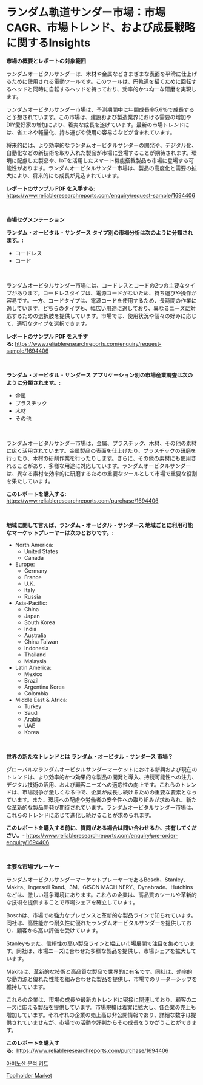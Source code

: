 <p><h1>ランダム軌道サンダー市場：市場CAGR、市場トレンド、および成長戦略に関するInsights</h1></p><p><strong>市場の概要とレポートの対象範囲</strong></p>
<p><p>ランダムオービタルサンダーは、木材や金属などさまざまな表面を平滑に仕上げるために使用される電動ツールです。このツールは、円軌道を描くために回転するヘッドと同時に自転するヘッドを持っており、効率的かつ均一な研磨を実現します。</p><p>ランダムオービタルサンダー市場は、予測期間中に年間成長率5.6％で成長すると予想されています。この市場は、建設および製造業界における需要の増加やDIY愛好家の増加により、着実な成長を遂げています。最新の市場トレンドには、省エネや軽量化、持ち運びや使用の容易さなどが含まれています。</p><p>将来的には、より効率的なランダムオービタルサンダーの開発や、デジタル化、自動化などの新技術を取り入れた製品が市場に登場することが期待されます。環境に配慮した製品や、IoTを活用したスマート機能搭載製品も市場に登場する可能性があります。ランダムオービタルサンダー市場は、製品の高度化と需要の拡大により、将来的にも成長が見込まれています。</p></p>
<p><strong>レポートのサンプル PDF を入手する:</strong> <a href="https://www.reliableresearchreports.com/enquiry/request-sample/1694406">https://www.reliableresearchreports.com/enquiry/request-sample/1694406</a></p>
<p>&nbsp;</p>
<p><strong>市場セグメンテーション</strong></p>
<p><strong>ランダム・オービタル・サンダース タイプ別の市場分析は次のように分類されます。:</strong></p>
<p><ul><li>コードレス</li><li>コード</li></ul></p>
<p>&nbsp;</p>
<p><p>ランダムオービタルサンダー市場には、コードレスとコードの2つの主要なタイプがあります。コードレスタイプは、電源コードがないため、持ち運びや操作が容易です。一方、コードタイプは、電源コードを使用するため、長時間の作業に適しています。どちらのタイプも、幅広い用途に適しており、異なるニーズに対応するための選択肢を提供しています。市場では、使用状況や個々の好みに応じて、適切なタイプを選択できます。</p></p>
<p><strong>レポートのサンプル PDF を入手する:</strong>&nbsp;<a href="https://www.reliableresearchreports.com/enquiry/request-sample/1694406">https://www.reliableresearchreports.com/enquiry/request-sample/1694406</a></p>
<p>&nbsp;</p>
<p><strong> ランダム・オービタル・サンダース アプリケーション別の市場産業調査は次のように分類されます。:</strong></p>
<p><ul><li>金属</li><li>プラスチック</li><li>木材</li><li>その他</li></ul></p>
<p>&nbsp;</p>
<p><p>ランダムオービタルサンダー市場は、金属、プラスチック、木材、その他の素材に広く活用されています。金属製品の表面を仕上げたり、プラスチックの研磨を行ったり、木材の研削作業を行ったりします。さらに、その他の素材にも使用されることがあり、多様な用途に対応しています。ランダムオービタルサンダーは、異なる素材を効率的に研磨するための重要なツールとして市場で重要な役割を果たしています。</p></p>
<p><strong>このレポートを購入する:</strong>&nbsp; <a href="https://www.reliableresearchreports.com/purchase/1694406">https://www.reliableresearchreports.com/purchase/1694406</a></p>
<p>&nbsp;</p>
<p><strong>地域に関して言えば、ランダム・オービタル・サンダース 地域ごとに利用可能なマーケットプレーヤーは次のとおりです。:</strong></p>
<p><ul>
    <li>
        North America:
        <ul>
            <li>United States</li>
            <li>Canada</li>
        </ul>
    </li>
    <li>
        Europe:
        <ul>
            <li>Germany</li>
            <li>France</li>
            <li>U.K.</li>
            <li>Italy</li>
            <li>Russia</li>
        </ul>
    </li>
    <li>
        Asia-Pacific:
        <ul>
            <li>China</li>
            <li>Japan</li>
            <li>South Korea</li>
            <li>India</li>
            <li>Australia</li>
            <li>China Taiwan</li>
            <li>Indonesia</li>
            <li>Thailand</li>
            <li>Malaysia</li>
        </ul>
    </li>
    <li>
        Latin America:
        <ul>
            <li>Mexico</li>
            <li>Brazil</li>
            <li>Argentina Korea</li>
            <li>Colombia</li>
        </ul>
    </li>
    <li>
        Middle East & Africa:
        <ul>
            <li>Turkey</li>
            <li>Saudi</li>
            <li>Arabia</li>
            <li>UAE</li>
            <li>Korea</li>
        </ul>
    </li>
    </ul></p>
<p>&nbsp;</p>
<p><strong>世界の新たなトレンドとは ランダム・オービタル・サンダース 市場？</strong></p>
<p><p>グローバルなランダムオービタルサンダーマーケットにおける新興および現在のトレンドは、より効率的かつ効果的な製品の開発と導入、持続可能性への注力、デジタル技術の活用、および顧客ニーズへの適応性の向上です。これらのトレンドは、市場競争が激しくなる中で、企業が成長し続けるための重要な要素となっています。また、環境への配慮や労働者の安全性への取り組みが求められ、新たな革新的な製品開発が期待されています。ランダムオービタルサンダー市場は、これらのトレンドに応じて進化し続けることが求められます。</p></p>
<p><strong>このレポートを購入する前に、質問がある場合は問い合わせるか、共有してください。</strong>- <a href="https://www.reliableresearchreports.com/enquiry/pre-order-enquiry/1694406">https://www.reliableresearchreports.com/enquiry/pre-order-enquiry/1694406</a></p>
<p>&nbsp;</p>
<p><strong>主要な市場プレーヤー</strong></p>
<p><p>ランダムオービタルサンダーマーケットプレーヤーであるBosch、Stanley、Makita、Ingersoll Rand、3M、GISON MACHINERY、Dynabrade、Hutchinsなどは、激しい競争環境にあります。これらの企業は、高品質のツールや革新的な技術を提供することで市場シェアを確立しています。</p><p>Boschは、市場での強力なプレゼンスと革新的な製品ラインで知られています。同社は、高性能かつ耐久性に優れたランダムオービタルサンダーを提供しており、顧客から高い評価を受けています。</p><p>Stanleyもまた、信頼性の高い製品ラインと幅広い市場展開で注目を集めています。同社は、市場ニーズに合わせた多様な製品を提供し、市場シェアを拡大しています。</p><p>Makitaは、革新的な技術と高品質な製品で世界的に有名です。同社は、効率的な動力源と優れた性能を組み合わせた製品を提供し、市場でのリーダーシップを維持しています。</p><p>これらの企業は、市場の成長や最新のトレンドに密接に関連しており、顧客のニーズに応える製品を提供しています。市場規模は着実に拡大し、各企業の売上も増加しています。それぞれの企業の売上高は非公開情報であり、詳細な数字は提供されていませんが、市場での活動や評判からその成長をうかがうことができます。</p></p>
<p><strong>このレポートを購入する:</strong>&nbsp;&nbsp;<a href="https://www.reliableresearchreports.com/purchase/1694406">https://www.reliableresearchreports.com/purchase/1694406</a></p>
<p><p><a href="https://medium.com/@angelardelean202220221/%EC%95%84%EB%AF%B8%EB%85%B8%EC%82%B0-%EB%B6%84%EC%84%9D-%ED%82%B7-%EC%8B%9C%EC%9E%A5-%EC%A1%B0%EC%82%AC-%EB%B3%B4%EA%B3%A0%EC%84%9C-%EA%B7%B8-%EC%97%AD%EC%82%AC-%EB%B0%8F-2024%EB%85%84%EB%B6%80%ED%84%B0-2031%EB%85%84%EA%B9%8C%EC%A7%80%EC%9D%98-%EC%98%88%EC%B8%A1-1963bda4eb18">아미노산 분석 키트</a></p><p><a href="https://view.publitas.com/reportprime-1/toolholder-market-size-global-industry-overview-market-segmentation-and-forecast-2024-to-2031/">Toolholder Market</a></p></p>
